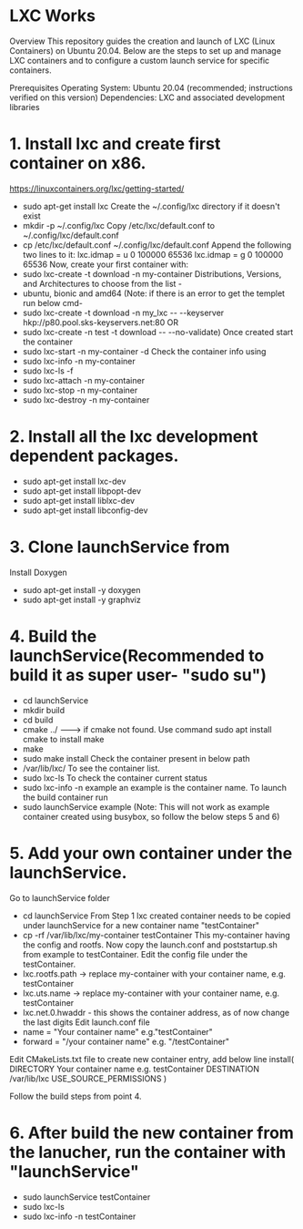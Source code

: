 # LXC Works
Overview
This repository guides the creation and launch of LXC (Linux Containers) on Ubuntu 20.04. Below are the steps to set up and manage LXC containers and to configure a custom launch service for specific containers.

Prerequisites
Operating System: Ubuntu 20.04 (recommended; instructions verified on this version)
Dependencies: LXC and associated development libraries

# 1. Install lxc and create first container on x86.
https://linuxcontainers.org/lxc/getting-started/
- sudo apt-get install lxc
Create the ~/.config/lxc directory if it doesn't exist
- mkdir -p ~/.config/lxc
Copy /etc/lxc/default.conf to ~/.config/lxc/default.conf
- cp /etc/lxc/default.conf ~/.config/lxc/default.conf
Append the following two lines to it:
lxc.idmap = u 0 100000 65536
lxc.idmap = g 0 100000 65536
Now, create your first container with:
- sudo lxc-create -t download -n my-container
Distributions, Versions, and Architectures to choose from the list -
- ubuntu, bionic and amd64
(Note: if there is an error to get the templet run below cmd-
- sudo lxc-create -t download -n my_lxc -- --keyserver hkp://p80.pool.sks-keyservers.net:80
OR
- sudo lxc-create -n test -t download -- --no-validate)
Once created start the container
- sudo lxc-start -n my-container -d
Check the container info using
- sudo lxc-info -n my-container
- sudo lxc-ls -f
- sudo lxc-attach -n my-container
- sudo lxc-stop -n my-container
- sudo lxc-destroy -n my-container


# 2. Install all the lxc development dependent packages.
- sudo apt-get install lxc-dev
- sudo apt-get install libpopt-dev
- sudo apt-get install liblxc-dev
- sudo apt-get install libconfig-dev

# 3. Clone launchService from

Install Doxygen
- sudo apt-get install -y doxygen
- sudo apt-get install -y graphviz


# 4. Build the launchService(Recommended to build it as super user- "sudo su")

- cd launchService
- mkdir build
- cd build
- cmake ../ ---> if cmake not found. Use command sudo apt install cmake to install make
- make
- sudo make install
Check the container present in below path
- /var/lib/lxc/
To see the container list.
- sudo lxc-ls
To check the container current status
- sudo lxc-info -n example
an example is the container name.
To launch the build container run
- sudo launchService example
(Note: This will not work as example container created using busybox, so follow the below steps 5 and 6)


# 5. Add your own container under the launchService.

Go to launchService folder
- cd launchService
From Step 1 lxc created container needs to be copied under launchService for a new container name "testContainer"
- cp -rf /var/lib/lxc/my-container testContainer
This my-container having the config and rootfs.
Now copy the launch.conf and poststartup.sh from example to testContainer.
Edit the config file under the testContainer.
- lxc.rootfs.path -> replace my-container with your container name, e.g. testContainer
- lxc.uts.name -> replace my-container with your container name, e.g. testContainer
- lxc.net.0.hwaddr - this shows the container address, as of now change the last digits
Edit launch.conf file
- name = "Your container name" e.g."testContainer"
- forward = "/your container name" e.g. "/testContainer"

Edit CMakeLists.txt file to create new container entry, add below line
install( DIRECTORY Your container name e.g. testContainer
DESTINATION /var/lib/lxc
USE_SOURCE_PERMISSIONS )

Follow the build steps from point 4.


# 6. After build the new container from the lanucher, run the container with "launchService"

- sudo launchService testContainer
- sudo lxc-ls
- sudo lxc-info -n testContainer
